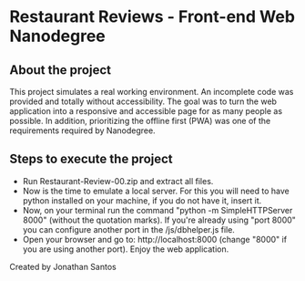 # Restaurant Reviews - Front-end Web Nanodegree

## About the project

This project simulates a real working environment. An incomplete code was provided and totally without accessibility. The goal was to turn the web application into a responsive and accessible page for as many people as possible. In addition, prioritizing the offline first (PWA) was one of the requirements required by Nanodegree.

## Steps to execute the project

* Run Restaurant-Review-00.zip and extract all files.
* Now is the time to emulate a local server. For this you will need to have python installed on your machine, if you do not have it, insert it.
* Now, on your terminal run the command "python -m SimpleHTTPServer 8000" (without the quotation marks). If you're already using "port 8000" you can configure another port in the /js/dbhelper.js file.
* Open your browser and go to: http://localhost:8000 (change "8000" if you are using another port). Enjoy the web application.

Created by Jonathan Santos